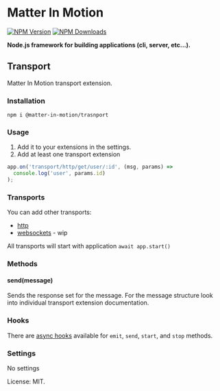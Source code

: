 # Matter In Motion

[![NPM Version](https://img.shields.io/npm/v/@matter-in-motion/transport.svg?style=flat-square)](https://www.npmjs.com/package/@matter-in-motion/transport)
[![NPM Downloads](https://img.shields.io/npm/dt/@matter-in-motion/transport.svg?style=flat-square)](https://www.npmjs.com/package/@matter-in-motion/transport)

**Node.js framework for building applications (cli, server, etc...).**

## Transport

Matter In Motion transport extension.

### Installation

`npm i @matter-in-motion/trasnport`

### Usage

1. Add it to your extensions in the settings.
1. Add at least one transport extension

```js
app.on('transport/http/get/user/:id', (msg, params) =>
  console.log('user', params.id)
);
```

### Transports

You can add other transports:

- [http](https://github.com/matter-in-motion/transports.http)
- [websockets](https://github.com/matter-in-motion/transports.websockets) - wip

All transports will start with application `await app.start()`

### Methods

#### send(message)

Sends the response set for the message. For the message structure look into individual transport extension documentation.

### Hooks

There are [async hooks](https://www.npmjs.com/package/async-hooks) available for `emit`, `send`, `start`, and `stop` methods.

### Settings

No settings

License: MIT.

